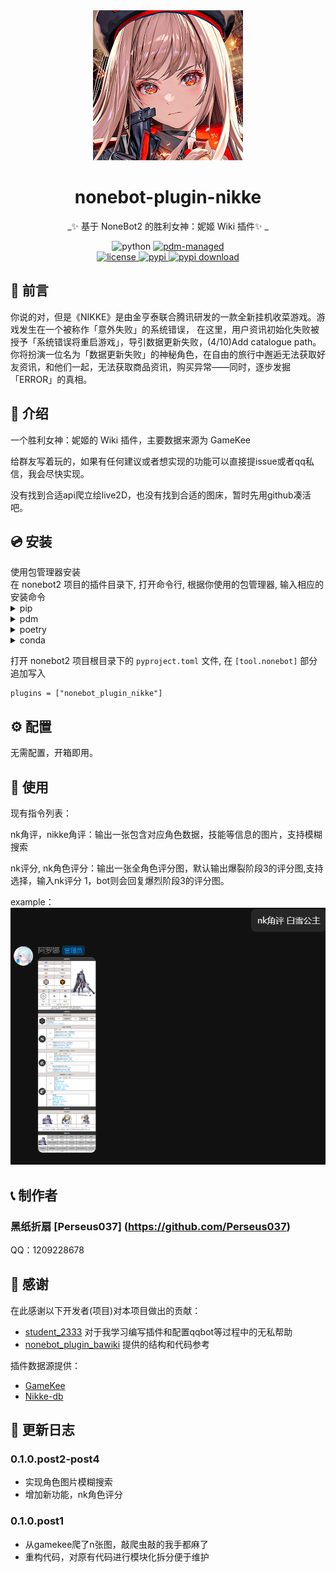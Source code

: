 <div align="center">
  <img src="https://github.com/Perseus037/data/blob/master/nikke.webp" alt="nonebot_plugin_nikke图标" >

# nonebot-plugin-nikke

_✨ 基于 NoneBot2 的胜利女神：妮姬 Wiki 插件✨ _

<img src="https://img.shields.io/badge/python-3.8+-blue.svg" alt="python">
<a href="https://pdm.fming.dev">
  <img src="https://img.shields.io/badge/pdm-managed-blueviolet" alt="pdm-managed">
</a>
<!-- <a href="https://wakatime.com/badge/user/b61b0f9a-f40b-4c82-bc51-0a75c67bfccf/project/f4778875-45a4-4688-8e1b-b8c844440abb">
  <img src="https://wakatime.com/badge/user/b61b0f9a-f40b-4c82-bc51-0a75c67bfccf/project/f4778875-45a4-4688-8e1b-b8c844440abb.svg" alt="wakatime">
</a> -->

<br />

<a href="./LICENSE">
  <img src="https://img.shields.io/github/license/lgc-NB2Dev/nonebot-plugin-uma.svg" alt="license">
</a>
<a href="https://pypi.python.org/pypi/nonebot-plugin-nikke">
  <img src="https://img.shields.io/pypi/v/nonebot-plugin-nikke.svg" alt="pypi">
</a>
<a href="https://pypi.org/project/nonebot-plugin-nikke/">
  <img src="https://img.shields.io/pypi/dm/nonebot-plugin-nikke.svg" alt="pypi download">
</a>

</div>

<div align="left">

## 💬 前言

你说的对，但是《NIKKE》是由金亨泰联合腾讯研发的一款全新挂机收菜游戏。游戏发生在一个被称作「意外失败」的系统错误，
在这里，用户资讯初始化失败被授予「系统错误将重启游戏」，导引数据更新失败，(4/10)Add catalogue path。
你将扮演一位名为「数据更新失败」的神秘角色，在自由的旅行中邂逅无法获取好友资讯，和他们一起，无法获取商品资讯，购买异常——同时，逐步发掘「ERROR」的真相。

## 📖 介绍

一个胜利女神：妮姬的 Wiki 插件，主要数据来源为 GameKee 

给群友写着玩的，如果有任何建议或者想实现的功能可以直接提issue或者qq私信，我会尽快实现。

没有找到合适api爬立绘live2D，也没有找到合适的图床，暂时先用github凑活吧。

## 💿 安装

</details>
<summary>使用包管理器安装</summary>
在 nonebot2 项目的插件目录下, 打开命令行, 根据你使用的包管理器, 输入相应的安装命令

<details>
<summary>pip</summary>

    pip install nonebot-plugin-nikke[all]

</details>
<details>
<summary>pdm</summary>

    pdm add nonebot-plugin-nikke[all]

</details>
<details>
<summary>poetry</summary>

    poetry add nonebot-plugin-nikke[all]

</details>
<details>
<summary>conda</summary>

    conda install nonebot-plugin-nikke[all]

</details>

打开 nonebot2 项目根目录下的 `pyproject.toml` 文件, 在 `[tool.nonebot]` 部分追加写入

    plugins = ["nonebot_plugin_nikke"]

</details>

## ⚙️ 配置

无需配置，开箱即用。

## 🎉 使用

现有指令列表：

nk角评，nikke角评：输出一张包含对应角色数据，技能等信息的图片，支持模糊搜索

nk评分, nk角色评分：输出一张全角色评分图，默认输出爆裂阶段3的评分图,支持选择，输入nk评分 1，bot则会回复爆烈阶段3的评分图。

example：<img src="https://github.com/Perseus037/data/blob/master/nikke%20example.png" alt="示例" >

## 📞 制作者

### 黑纸折扇 [Perseus037] (https://github.com/Perseus037)

QQ：1209228678

## 🙏 感谢

在此感谢以下开发者(项目)对本项目做出的贡献：

-  [student_2333](https://github.com/lgc2333) 对于我学习编写插件和配置qqbot等过程中的无私帮助
-  [nonebot_plugin_bawiki](https://github.com/lgc-NB2Dev/nonebot-plugin-bawiki) 提供的结构和代码参考

插件数据源提供：

-  [GameKee](https://nikke.gamekee.com/) 
-  [Nikke-db](https://github.com/Nikke-db/Nikke-db.github.io) 

## 📝 更新日志

### 0.1.0.post2-post4
- 实现角色图片模糊搜索
- 增加新功能，nk角色评分

### 0.1.0.post1

- 从gamekee爬了n张图，敲爬虫敲的我手都麻了
- 重构代码，对原有代码进行模块化拆分便于维护


